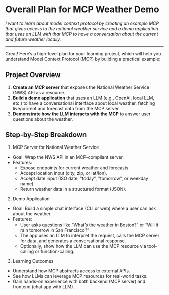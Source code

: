 # Overall Plan for MCP Weather Demo
_I want to learn about model context protocol by creating an example MCP that gives access to the national weather service and a demo application that uses an LLM with that MCP to have a conversation about the current and future weather locally._

---

Great! Here’s a high-level plan for your learning project, which will help you understand Model Context Protocol (MCP) by building a practical example:

## Project Overview
1. **Create an MCP server** that exposes the National Weather Service (NWS) API as a resource.
2. **Build a demo application** that uses an LLM (e.g., OpenAI, local LLM, etc.) to have a conversational interface about local weather, fetching live/current and forecast data from the MCP server.
3. **Demonstrate how the LLM interacts with the MCP** to answer user questions about the weather.

## Step-by-Step Breakdown
1. MCP Server for National Weather Service
  - Goal: Wrap the NWS API in an MCP-compliant server.
  - Features:
    - Expose endpoints for current weather and forecasts.
    - Accept location input (city, zip, or lat/lon).
    - Accept date input (ISO date, "today", "tomorrow", or weekday name).
    - Return weather data in a structured format (JSON).
2. Demo Application
  - Goal: Build a simple chat interface (CLI or web) where a user can ask about the weather.
  - Features:
    - User asks questions like “What’s the weather in Boston?” or “Will it rain tomorrow in San Francisco?”
    - The app uses an LLM to interpret the request, calls the MCP server for data, and generates a conversational response.
    - Optionally, show how the LLM can use the MCP resource via tool-calling or function-calling.
3. Learning Outcomes
  - Understand how MCP abstracts access to external APIs.
  - See how LLMs can leverage MCP resources for real-world tasks.
  - Gain hands-on experience with both backend (MCP server) and frontend (chat app with LLM).
